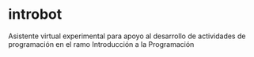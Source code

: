 # introbot
 Asistente virtual experimental para apoyo al desarrollo de actividades de programación en el ramo Introducción a la Programación
